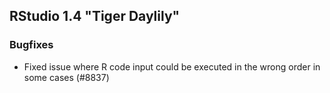 ## RStudio 1.4 "Tiger Daylily"

### Bugfixes

* Fixed issue where R code input could be executed in the wrong order in some cases (#8837)

